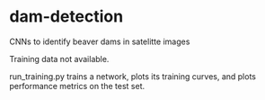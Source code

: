 # dam-detection
CNNs to identify beaver dams in satelitte images

Training data not available.

run_training.py trains a network, plots its training curves, and plots performance metrics on the test set. 
